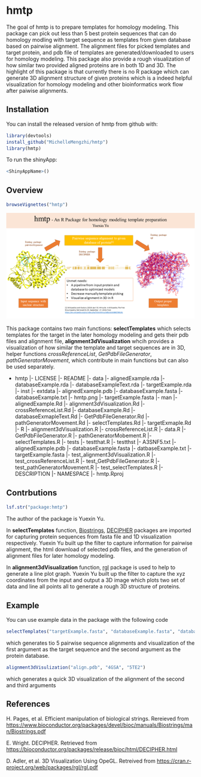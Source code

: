 
<!-- README.md is generated from README.Rmd. Please edit that file -->

# hmtp

<!-- badges: start -->

<!-- badges: end -->

The goal of hmtp is to prepare templates for homology modeling. This
package can pick out less than 5 best protein sequences that can do
homology modling with target sequence as templates from given database
based on pairwise alignment. The alignment files for picked templates
and target protein, and pdb file of templates are generated/downloaded
to users for homology modeling. This package also provide a rough
visualization of how similar two provided aligned proteins are in both
1D and 3D. The highlight of this package is that currently there is no R
package which can generate 3D alignment structure of given proteins
which is a indeed helpful visualization for homology modeling and other
bioinformatics work flow after paiwise alignments.

## Installation

You can install the released version of hmtp from github with:

``` r
library(devtools)
install_github("MichelleMengzhi/hmtp")
library(hmtp)
```

To run the shinyApp:

``` r
<ShinyAppName>()
```

## Overview

``` r
browseVignettes("hmtp") 
```

![](./inst/extdata/hmtp.png)

This package contains two main functions: **selectTemplates** which
selects templates for the target in the later homology modeling and gets
their pdb files and alignment file, **alignment3dVisualization** whcih
provides a visualization of how similar the template and target
sequences are in 3D, helper functions *crossReferenceList*,
*GetPdbFileGenerator*, *pathGeneratorMovement*, which contribute in main
functions but can also be used separately.

  - hmtp |- LICENSE |- README |- data |- alignedExample.rda |-
    databaseExample.rda |- databaseExampleText.rda |- targetExample.rda
    |- inst |- extdata |- alignedExample.pdb |- databaseExample.fasta |-
    databaseExample.txt |- hmtp.png |- targetExample.fasta |- man |-
    alignedExample.Rd |- alignment3dVisualization.Rd |-
    crossReferenceList.Rd |- databaseExample.Rd |-
    databaseExmapleText.Rd |- GetPdbFileGenerator.Rd |-
    pathGeneratorMovement.Rd |- selectTemplates.Rd |- targetExmaple.Rd
    |- R |- alignment3dVisualization.R |- crossReferenceList.R |- data.R
    |- GetPdbFileGenerator.R |- pathGeneratorMobement.R |-
    selectTemplates.R |- tests |- testthat.R |- testthst |- A3SNF5.txt
    |- alignedExample.pdb |- databaseExample.fasta |- datbaseExample.txt
    |- targetExample.fasta |- test\_alignment3dVisualization.R |-
    test\_crossReferenceList.R |- test\_GetPdbFileGenerator.R |-
    test\_pathGeneratorMovement.R |- test\_selectTemplates.R |-
    DESCRIPTION |- NAMESPACE |- hmtp.Rproj

## Contrbutions

``` r
lsf.str("package:hmtp")
```

The author of the package is Yuexin Yu.

In **selectTemplates** function,
[Biostrings](https://www.bioconductor.org/packages/devel/bioc/manuals/Biostrings/man/Biostrings.pdf),
[DECIPHER](https://bioconductor.org/packages/release/bioc/html/DECIPHER.html)
packages are imported for capturing protein sequences from fasta file
and 1D visualization respectively. Yuexin Yu built up the filter to
capture information for pairwise alignment, the html download of
selected pdb files, and the generation of alignment files for later
homology modeling.

In **alignment3dVisualization** function,
[rgl](https://cran.r-project.org/web/packages/rgl/rgl.pdf) package is
used to help to generate a line plot graph. Yuexin Yu built up the
filter to capture the xyz coordinates from the input and output a 3D
image which plots two set of data and line all points all to generate a
rough 3D structure of proteins.

## Example

You can use example data in the package with the following code

``` r
selectTemplates("targetExample.fasta", "databaseExample.fasta", "databaseExample.txt")
```

which generates tio 5 pairwise sequence alignments and visualization of
the first argument as the target sequence and the second argument as the
protein database.

``` r
alignment3dVisulization("align.pdb", "4GSA", "5TE2")
```

which generates a quick 3D visualization of the alignment of the second
and third arguments

## References

H. Pages, et al. Efficient manipulation of biological strings. Rereieved
from
<https://www.bioconductor.org/packages/devel/bioc/manuals/Biostrings/man/Biostrings.pdf>

E. Wright. DECIPHER. Retrieved from
<https://bioconductor.org/packages/release/bioc/html/DECIPHER.html>

D. Adler, et al. 3D Visualization Using OpeGL. Retreived from
<https://cran.r-project.org/web/packages/rgl/rgl.pdf>
